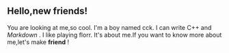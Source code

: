 ## Hello,new friends!
You are looking at me,so cool.
I'm a boy named cck.
I can write C++ and $Markdown$ .
I like playing florr.
It's about me.If you want to know more about me,let's make **friend** !
